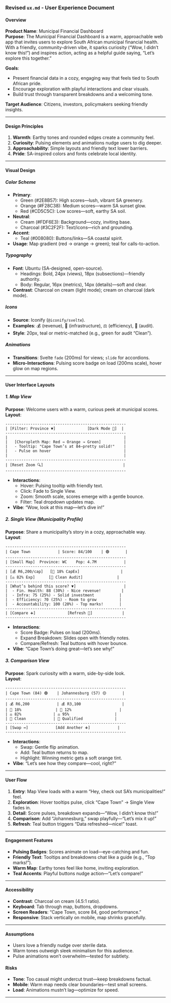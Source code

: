 ### Revised `ux.md` - User Experience Document

#### Overview
**Product Name**: Municipal Financial Dashboard  
**Purpose**: The Municipal Financial Dashboard is a warm, approachable web app that invites users to explore South African municipal financial health. With a friendly, community-driven vibe, it sparks curiosity (“Wow, I didn’t know this!”) and inspires action, acting as a helpful guide saying, “Let’s explore this together.”

**Goals**:  
- Present financial data in a cozy, engaging way that feels tied to South African pride.  
- Encourage exploration with playful interactions and clear visuals.  
- Build trust through transparent breakdowns and a welcoming tone.

**Target Audience**: Citizens, investors, policymakers seeking friendly insights.

---

#### Design Principles
1. **Warmth**: Earthy tones and rounded edges create a community feel.  
2. **Curiosity**: Pulsing elements and animations nudge users to dig deeper.  
3. **Approachability**: Simple layouts and friendly text lower barriers.  
4. **Pride**: SA-inspired colors and fonts celebrate local identity.

---

#### Visual Design

##### Color Scheme
- **Primary**:  
  - Green (#2E8B57): High scores—lush, vibrant SA greenery.  
  - Orange (#F28C38): Medium scores—warm SA sunset glow.  
  - Red (#CD5C5C): Low scores—soft, earthy SA soil.  
- **Neutral**:  
  - Cream (#FDF6E3): Background—cozy, inviting base.  
  - Charcoal (#3C2F2F): Text/icons—rich and grounding.  
- **Accent**:  
  - Teal (#008080): Buttons/links—SA coastal spirit.  
- **Usage**: Map gradient (red → orange → green); teal for calls-to-action.

##### Typography
- **Font**: Ubuntu (SA-designed, open-source).  
  - Headings: Bold, 24px (views), 18px (subsections)—friendly authority.  
  - Body: Regular, 16px (metrics), 14px (details)—soft and clear.  
- **Contrast**: Charcoal on cream (light mode); cream on charcoal (dark mode).

##### Icons
- **Source**: Iconify (`@iconify/svelte`).  
- **Examples**: 💰 (revenue), 🏡 (infrastructure), ⚖️ (efficiency), 🌟 (audit).  
- **Style**: 20px, teal or metric-matched (e.g., green for audit “Clean”).

##### Animations
- **Transitions**: Svelte `fade` (200ms) for views; `slide` for accordions.  
- **Micro-Interactions**: Pulsing score badge on load (200ms scale), hover glow on map regions.

---

#### User Interface Layouts

##### 1. Map View
**Purpose**: Welcome users with a warm, curious peek at municipal scores.  
**Layout**:  
```
-----------------------------------------------------
| [Filter: Province ▼]              [Dark Mode 🌙]  |
-----------------------------------------------------
|                                                   |
|   [Choropleth Map: Red → Orange → Green]          |
|   - Tooltip: "Cape Town’s at 84—pretty solid!"    |
|   - Pulse on hover                                |
|                                                   |
-----------------------------------------------------
| [Reset Zoom 🔍]                                   |
-----------------------------------------------------
```
- **Interactions**:  
  - Hover: Pulsing tooltip with friendly text.  
  - Click: Fade to Single View.  
  - Zoom: Smooth scale, scores emerge with a gentle bounce.  
  - Filter: Teal dropdown updates map.  
- **Vibe**: “Wow, look at this map—let’s dive in!”

##### 2. Single View (Municipality Profile)
**Purpose**: Share a municipality’s story in a cozy, approachable way.  
**Layout**:  
```
-----------------------------------------------------
| Cape Town            | Score: 84/100    | 🟢       |
-----------------------------------------------------
| [Small Map]  Province: WC    Pop: 4.7M            |
-----------------------------------------------------
| [💰 R6,200/cap]   [🏡 18% CapEx]                  |
| [⚖️ 82% Exp]      [🌟 Clean Audit]               |
-----------------------------------------------------
| [What’s behind this score? ▼]                     |
|  - Fin. Health: 88 (30%) - Nice revenue!         |
|  - Infra: 75 (25%) - Solid investment           |
|  - Efficiency: 70 (25%) - Room to grow          |
|  - Accountability: 100 (20%) - Top marks!       |
-----------------------------------------------------
| [Compare ➕]              [Refresh 🔄]             |
-----------------------------------------------------
```
- **Interactions**:  
  - Score Badge: Pulses on load (200ms).  
  - Expand Breakdown: Slides open with friendly notes.  
  - Compare/Refresh: Teal buttons with hover bounce.  
- **Vibe**: “Cape Town’s doing great—let’s see why!”

##### 3. Comparison View
**Purpose**: Spark curiosity with a warm, side-by-side look.  
**Layout**:  
```
-----------------------------------------------------
| Cape Town (84) 🟢    | Johannesburg (57) 🟡       |
-----------------------------------------------------
| 💰 R6,200            | 💰 R3,100                  |
| 🏡 18%               | 🏡 12%                     |
| ⚖️ 82%              | ⚖️ 95%                    |
| 🌟 Clean            | 🌟 Qualified              |
-----------------------------------------------------
| [Swap ↔️]            [Add Another ➕]            |
-----------------------------------------------------
```
- **Interactions**:  
  - Swap: Gentle flip animation.  
  - Add: Teal button returns to map.  
  - Highlight: Winning metric gets a soft orange tint.  
- **Vibe**: “Let’s see how they compare—cool, right?”

---

#### User Flow
1. **Entry**: Map View loads with a warm “Hey, check out SA’s municipalities!” feel.  
2. **Exploration**: Hover tooltips pulse, click “Cape Town” → Single View fades in.  
3. **Detail**: Score pulses, breakdown expands—“Wow, I didn’t know this!”  
4. **Comparison**: Add “Johannesburg,” swap playfully—“Let’s mix it up!”  
5. **Refresh**: Teal button triggers “Data refreshed—nice!” toast.

---

#### Engagement Features
- **Pulsing Badges**: Scores animate on load—eye-catching and fun.  
- **Friendly Text**: Tooltips and breakdowns chat like a guide (e.g., “Top marks!”).  
- **Warm Map**: Earthy tones feel like home, inviting exploration.  
- **Teal Accents**: Playful buttons nudge action—“Let’s compare!”  

---

#### Accessibility
- **Contrast**: Charcoal on cream (4.5:1 ratio).  
- **Keyboard**: Tab through map, buttons, dropdowns.  
- **Screen Readers**: “Cape Town, score 84, good performance.”  
- **Responsive**: Stack vertically on mobile, map shrinks gracefully.

---

#### Assumptions
- Users love a friendly nudge over sterile data.  
- Warm tones outweigh sleek minimalism for this audience.  
- Pulse animations won’t overwhelm—tested for subtlety.

#### Risks
- **Tone**: Too casual might undercut trust—keep breakdowns factual.  
- **Mobile**: Warm map needs clear boundaries—test small screens.  
- **Load**: Animations mustn’t lag—optimize for speed.

---
